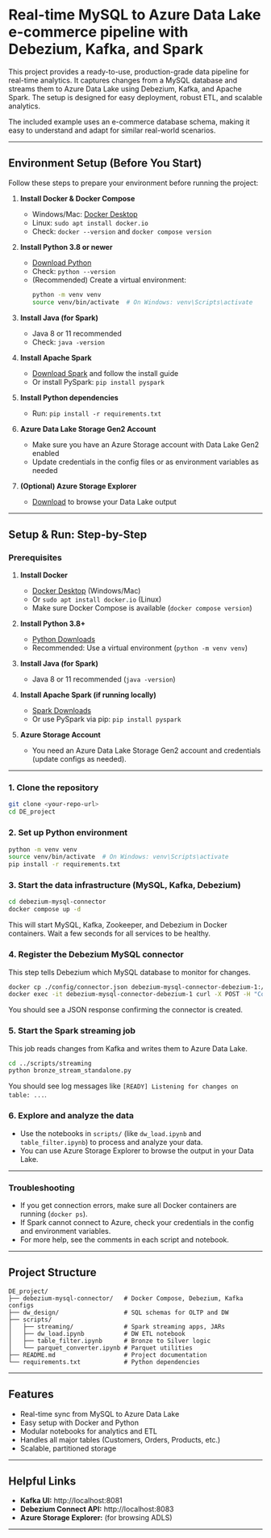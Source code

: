 

# Real-time MySQL to Azure Data Lake e-commerce pipeline with Debezium, Kafka, and Spark

This project provides a ready-to-use, production-grade data pipeline for real-time analytics. It captures changes from a MySQL database and streams them to Azure Data Lake using Debezium, Kafka, and Apache Spark. The setup is designed for easy deployment, robust ETL, and scalable analytics.

The included example uses an e-commerce database schema, making it easy to understand and adapt for similar real-world scenarios.

---

## Environment Setup (Before You Start)

Follow these steps to prepare your environment before running the project:

1. **Install Docker & Docker Compose**
   - Windows/Mac: [Docker Desktop](https://www.docker.com/products/docker-desktop/)
   - Linux: `sudo apt install docker.io`
   - Check: `docker --version` and `docker compose version`

2. **Install Python 3.8 or newer**
   - [Download Python](https://www.python.org/downloads/)
   - Check: `python --version`
   - (Recommended) Create a virtual environment:
     ```bash
     python -m venv venv
     source venv/bin/activate  # On Windows: venv\Scripts\activate
     ```

3. **Install Java (for Spark)**
   - Java 8 or 11 recommended
   - Check: `java -version`

4. **Install Apache Spark**
   - [Download Spark](https://spark.apache.org/downloads.html) and follow the install guide
   - Or install PySpark: `pip install pyspark`

5. **Install Python dependencies**
   - Run: `pip install -r requirements.txt`

6. **Azure Data Lake Storage Gen2 Account**
   - Make sure you have an Azure Storage account with Data Lake Gen2 enabled
   - Update credentials in the config files or as environment variables as needed

7. **(Optional) Azure Storage Explorer**
   - [Download](https://azure.microsoft.com/en-us/products/storage/storage-explorer/) to browse your Data Lake output

---


## Setup & Run: Step-by-Step

### Prerequisites

1. **Install Docker**
   - [Docker Desktop](https://www.docker.com/products/docker-desktop/) (Windows/Mac)
   - Or `sudo apt install docker.io` (Linux)
   - Make sure Docker Compose is available (`docker compose version`)

2. **Install Python 3.8+**
   - [Python Downloads](https://www.python.org/downloads/)
   - Recommended: Use a virtual environment (`python -m venv venv`)

3. **Install Java (for Spark)**
   - Java 8 or 11 recommended (`java -version`)

4. **Install Apache Spark (if running locally)**
   - [Spark Downloads](https://spark.apache.org/downloads.html)
   - Or use PySpark via pip: `pip install pyspark`

5. **Azure Storage Account**
   - You need an Azure Data Lake Storage Gen2 account and credentials (update configs as needed).

---

### 1. Clone the repository
```bash
git clone <your-repo-url>
cd DE_project
```

### 2. Set up Python environment
```bash
python -m venv venv
source venv/bin/activate  # On Windows: venv\Scripts\activate
pip install -r requirements.txt
```

### 3. Start the data infrastructure (MySQL, Kafka, Debezium)
```bash
cd debezium-mysql-connector
docker compose up -d
```
This will start MySQL, Kafka, Zookeeper, and Debezium in Docker containers. Wait a few seconds for all services to be healthy.

### 4. Register the Debezium MySQL connector
This step tells Debezium which MySQL database to monitor for changes.
```bash
docker cp ./config/connector.json debezium-mysql-connector-debezium-1:/connector.json
docker exec -it debezium-mysql-connector-debezium-1 curl -X POST -H "Content-Type: application/json" --data @/connector.json http://localhost:8083/connectors
```
You should see a JSON response confirming the connector is created.

### 5. Start the Spark streaming job
This job reads changes from Kafka and writes them to Azure Data Lake.
```bash
cd ../scripts/streaming
python bronze_stream_standalone.py
```
You should see log messages like `[READY] Listening for changes on table: ...`.

### 6. Explore and analyze the data
- Use the notebooks in `scripts/` (like `dw_load.ipynb` and `table_filter.ipynb`) to process and analyze your data.
- You can use Azure Storage Explorer to browse the output in your Data Lake.

---

### Troubleshooting
- If you get connection errors, make sure all Docker containers are running (`docker ps`).
- If Spark cannot connect to Azure, check your credentials in the config and environment variables.
- For more help, see the comments in each script and notebook.

---

## Project Structure
```
DE_project/
├── debezium-mysql-connector/   # Docker Compose, Debezium, Kafka configs
├── dw_design/                  # SQL schemas for OLTP and DW
├── scripts/
│   ├── streaming/              # Spark streaming apps, JARs
│   ├── dw_load.ipynb           # DW ETL notebook
│   ├── table_filter.ipynb      # Bronze to Silver logic
│   └── parquet_converter.ipynb # Parquet utilities
├── README.md                   # Project documentation
└── requirements.txt            # Python dependencies
```

---

## Features
- Real-time sync from MySQL to Azure Data Lake
- Easy setup with Docker and Python
- Modular notebooks for analytics and ETL
- Handles all major tables (Customers, Orders, Products, etc.)
- Scalable, partitioned storage

---

## Helpful Links
- **Kafka UI:** http://localhost:8081
- **Debezium Connect API:** http://localhost:8083
- **Azure Storage Explorer:** (for browsing ADLS)

---
